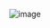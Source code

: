 
![image](https://user-images.githubusercontent.com/4569866/183351088-af8c66fb-86eb-49d7-8eaa-d462dfe3bb8f.png)
